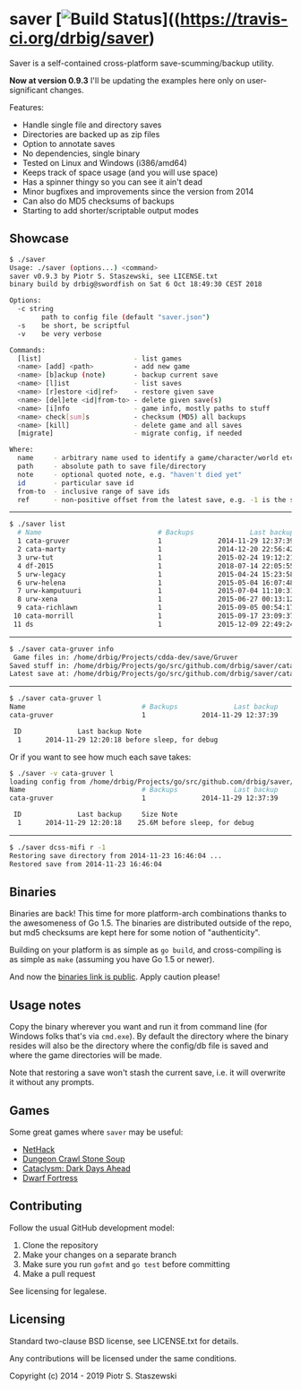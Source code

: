 # saver [![Build Status](https://travis-ci.org/drbig/saver.svg?branch=master)]((https://travis-ci.org/drbig/saver)

Saver is a self-contained cross-platform save-scumming/backup utility.

**Now at version 0.9.3** I'll be updating the examples here only on user-significant changes.

Features:

- Handle single file and directory saves
- Directories are backed up as zip files
- Option to annotate saves
- No dependencies, single binary
- Tested on Linux and Windows (i386/amd64)
- Keeps track of space usage (and you will use space)
- Has a spinner thingy so you can see it ain't dead
- Minor bugfixes and improvements since the version from 2014
- Can also do MD5 checksums of backups
- Starting to add shorter/scriptable output modes

## Showcase

```bash
$ ./saver
Usage: ./saver (options...) <command>
saver v0.9.3 by Piotr S. Staszewski, see LICENSE.txt
binary build by drbig@swordfish on Sat 6 Oct 18:49:30 CEST 2018

Options:
  -c string
        path to config file (default "saver.json")
  -s    be short, be scriptful
  -v    be very verbose

Commands:
  [list]                       - list games
  <name> [add] <path>          - add new game
  <name> [b]ackup (note)       - backup current save
  <name> [l]ist                - list saves
  <name> [r]estore <id|ref>    - restore given save
  <name> [del]ete <id|from-to> - delete given save(s)
  <name> [i]nfo                - game info, mostly paths to stuff
  <name> check[sum]s           - checksum (MD5) all backups
  <name> [kill]                - delete game and all saves
  [migrate]                    - migrate config, if needed

Where:
  name     - arbitrary name used to identify a game/character/world etc.
  path     - absolute path to save file/directory
  note     - optional quoted note, e.g. "haven't died yet"
  id       - particular save id
  from-to  - inclusive range of save ids
  ref      - non-positive offset from the latest save, e.g. -1 is the save before the latest
```

- - -

```bash
$ ./saver list
  # Name                             # Backups              Last backup     Size
  1 cata-gruver                      1              2014-11-29 12:37:39    25.6M
  2 cata-marty                       1              2014-12-20 22:56:42     2.2M
  3 urw-tut                          1              2015-02-24 19:12:21     9.9M
  4 df-2015                          1              2018-07-14 22:05:55     7.2M
  5 urw-legacy                       1              2015-04-24 15:23:58       4M
  6 urw-helena                       1              2015-05-04 16:07:48     6.3M
  7 urw-kamputuuri                   1              2015-07-04 11:10:31     5.2M
  8 urw-xena                         1              2015-06-27 00:13:12     5.6M
  9 cata-richlawn                    1              2015-09-05 00:54:17   851.7K
 10 cata-morrill                     1              2015-09-17 23:09:37     6.2M
 11 ds                               1              2015-12-09 22:49:24   262.2K

```

- - -

```bash
$ ./saver cata-gruver info
 Game files in: /home/drbig/Projects/cdda-dev/save/Gruver
Saved stuff in: /home/drbig/Projects/go/src/github.com/drbig/saver/cata-gruver
Latest save at: /home/drbig/Projects/go/src/github.com/drbig/saver/cata-gruver/2014-11-29_122018
```

- - -

```bash
$ ./saver cata-gruver l
Name                             # Backups              Last backup     Size
cata-gruver                      1              2014-11-29 12:37:39    25.6M

 ID              Last backup Note
  1      2014-11-29 12:20:18 before sleep, for debug

```

Or if you want to see how much each save takes:

```bash
$ ./saver -v cata-gruver l
loading config from /home/drbig/Projects/go/src/github.com/drbig/saver/saver.json
Name                             # Backups              Last backup     Size
cata-gruver                      1              2014-11-29 12:37:39    25.6M

 ID              Last backup     Size Note
  1      2014-11-29 12:20:18    25.6M before sleep, for debug

```

- - -

```bash
$ ./saver dcss-mifi r -1
Restoring save directory from 2014-11-23 16:46:04 ...
Restored save from 2014-11-23 16:46:04
```

## Binaries

Binaries are back! This time for more platform-arch combinations thanks to the awesomeness of Go 1.5. The binaries are distributed outside of the repo, but md5 checksums are kept here for some notion of "authenticity".

Building on your platform is as simple as `go build`, and cross-compiling is as simple as `make` (assuming you have Go 1.5 or newer).

And now the [binaries link is public](https://insomniac.pl/~drbig/binaries/). Apply caution please!

## Usage notes

Copy the binary wherever you want and run it from command line (for Windows folks that's via `cmd.exe`). By default the directory where the binary resides will also be the directory where the config/db file is saved and where the game directories will be made.

Note that restoring a save won't stash the current save, i.e. it will overwrite it without any prompts.

## Games

Some great games where `saver` may be useful:

- [NetHack](http://www.nethack.org/)
- [Dungeon Crawl Stone Soup](http://crawl.develz.org/wordpress/)
- [Cataclysm: Dark Days Ahead](http://en.cataclysmdda.com/)
- [Dwarf Fortress](http://www.bay12games.com/dwarves/)

## Contributing

Follow the usual GitHub development model:

1. Clone the repository
2. Make your changes on a separate branch
3. Make sure you run `gofmt` and `go test` before committing
4. Make a pull request

See licensing for legalese.

## Licensing

Standard two-clause BSD license, see LICENSE.txt for details.

Any contributions will be licensed under the same conditions.

Copyright (c) 2014 - 2019 Piotr S. Staszewski
